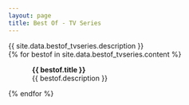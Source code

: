 ```yaml
---
layout: page
title: Best Of - TV Series
---
```


<!-- <h1>{{ site.data.bestof_tvseries.title }}</h1> -->
<div>
{{ site.data.bestof_tvseries.description }}
</div>
{% for bestof in site.data.bestof_tvseries.content %}
 <ul>
    <ol>
        <b>{{ bestof.title }}</b> <br> {{ bestof.description }}
    </ol>
  </ul>
  <!-- <p>{{ staff_member | markdownify }}</p> -->
{% endfor %}